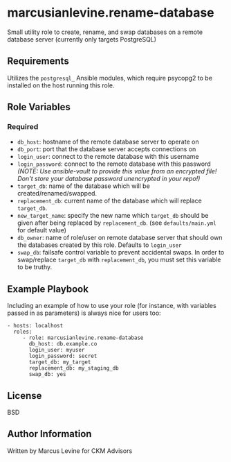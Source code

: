 marcusianlevine.rename-database
=========

Small utility role to create, rename, and swap databases on a remote database server (currently only targets PostgreSQL)

Requirements
------------

Utilizes the `postgresql_` Ansible modules, which require psycopg2 to be installed on the host running this role.

Role Variables
--------------

### Required
- `db_host`: hostname of the remote database server to operate on
- `db_port`: port that the database server accepts connections on
- `login_user`: connect to the remote database with this username
- `login_password`: connect to the remote database with this password _(NOTE: Use ansible-vault to provide this value from an encrypted file! Don't store your database password unencrypted in your repo!)_
- `target_db`: name of the database which will be created/renamed/swapped.
- `replacement_db`: current name of the database which will replace `target_db`.
- `new_target_name`: specify the new name which `target_db` should be given after being replaced by `replacement_db`. (see `defaults/main.yml` for default value)
- `db_owner`: name of role/user on remote database server that should own the databases created by this role. Defaults to `login_user`
- `swap_db`: failsafe control variable to prevent accidental swaps. In order to swap/replace `target_db` with `replacement_db`, you must set this variable to be truthy.

Example Playbook
----------------

Including an example of how to use your role (for instance, with variables passed in as parameters) is always nice for users too:

    - hosts: localhost 
      roles:
         - role: marcusianlevine.rename-database
           db_host: db.example.co
           login_user: myuser
           login_password: secret
           target_db: my_target
           replacement_db: my_staging_db
           swap_db: yes

License
-------

BSD

Author Information
------------------

Written by Marcus Levine for CKM Advisors